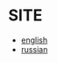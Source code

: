 # SITE
- [english](https://itzzefirfy.github.io/DC3Games/)
- [russian](https://itzzefirfy.github.io/DC3Games/#/ru)
